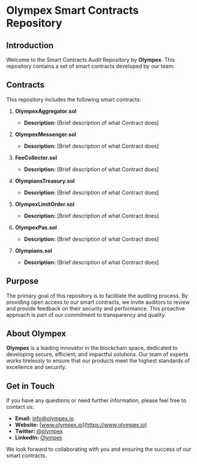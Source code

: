 # Olympex Smart Contracts Repository

## Introduction

Welcome to the Smart Contracts Audit Repository by **Olympex**. This repository contains a set of smart contracts developed by our team.

## Contracts

This repository includes the following smart contracts:

1. **OlympexAggregator.sol**
   - **Description:** [Brief description of what Contract does]

2. **OlympexMessenger.sol**
   - **Description:** [Brief description of what Contract does]

3. **FeeCollector.sol**
    - **Description:** [Brief description of what Contract does]

4. **OlympiansTreasury.sol**
   - **Description:** [Brief description of what Contract does]

5. **OlympexLimitOrder.sol**
   - **Description:** [Brief description of what Contract does]

6. **OlympexPas.sol**
   - **Description:** [Brief description of what Contract does]

7. **Olympians.sol**
   - **Description:** [Brief description of what Contract does]


## Purpose

The primary goal of this repository is to facilitate the auditing process. By providing open access to our smart contracts, we invite auditors to review and provide feedback on their security and performance. This proactive approach is part of our commitment to transparency and quality.

## About Olympex

**Olympex** is a leading innovator in the blockchain space, dedicated to developing secure, efficient, and impactful solutions. Our team of experts works tirelessly to ensure that our products meet the highest standards of excellence and security.

## Get in Touch

If you have any questions or need further information, please feel free to contact us:

- **Email:** [info@olympex.io](mailto:info@olympex.io)
- **Website:** [www.olympex.io](https://www.olympex.io)
- **Twitter:** [@olympex](https://twitter.com/olympex)
- **LinkedIn:** [Olympex](https://www.linkedin.com/company/olympex)

We look forward to collaborating with you and ensuring the success of our smart contracts.